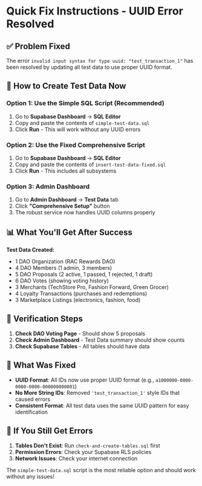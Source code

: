 # Quick Fix Instructions - UUID Error Resolved

## ✅ Problem Fixed
The error `invalid input syntax for type uuid: "test_transaction_1"` has been resolved by updating all test data to use proper UUID format.

## 🚀 How to Create Test Data Now

### Option 1: Use the Simple SQL Script (Recommended)
1. Go to **Supabase Dashboard** → **SQL Editor**
2. Copy and paste the contents of `simple-test-data.sql`
3. Click **Run** - This will work without any UUID errors

### Option 2: Use the Fixed Comprehensive Script
1. Go to **Supabase Dashboard** → **SQL Editor**
2. Copy and paste the contents of `insert-test-data-fixed.sql`
3. Click **Run** - This includes all subsystems

### Option 3: Admin Dashboard
1. Go to **Admin Dashboard** → **Test Data** tab
2. Click **"Comprehensive Setup"** button
3. The robust service now handles UUID columns properly

## 📊 What You'll Get After Success

**Test Data Created:**
- 1 DAO Organization (RAC Rewards DAO)
- 4 DAO Members (1 admin, 3 members)
- 5 DAO Proposals (2 active, 1 passed, 1 rejected, 1 draft)
- 6 DAO Votes (showing voting history)
- 3 Merchants (TechStore Pro, Fashion Forward, Green Grocer)
- 4 Loyalty Transactions (purchases and redemptions)
- 3 Marketplace Listings (electronics, fashion, food)

## 🎯 Verification Steps

1. **Check DAO Voting Page** - Should show 5 proposals
2. **Check Admin Dashboard** - Test Data summary should show counts
3. **Check Supabase Tables** - All tables should have data

## 🔧 What Was Fixed

- **UUID Format**: All IDs now use proper UUID format (e.g., `a1000000-0000-0000-0000-000000000001`)
- **No More String IDs**: Removed `'test_transaction_1'` style IDs that caused errors
- **Consistent Format**: All test data uses the same UUID pattern for easy identification

## 🚨 If You Still Get Errors

1. **Tables Don't Exist**: Run `check-and-create-tables.sql` first
2. **Permission Errors**: Check your Supabase RLS policies
3. **Network Issues**: Check your internet connection

The `simple-test-data.sql` script is the most reliable option and should work without any issues!
